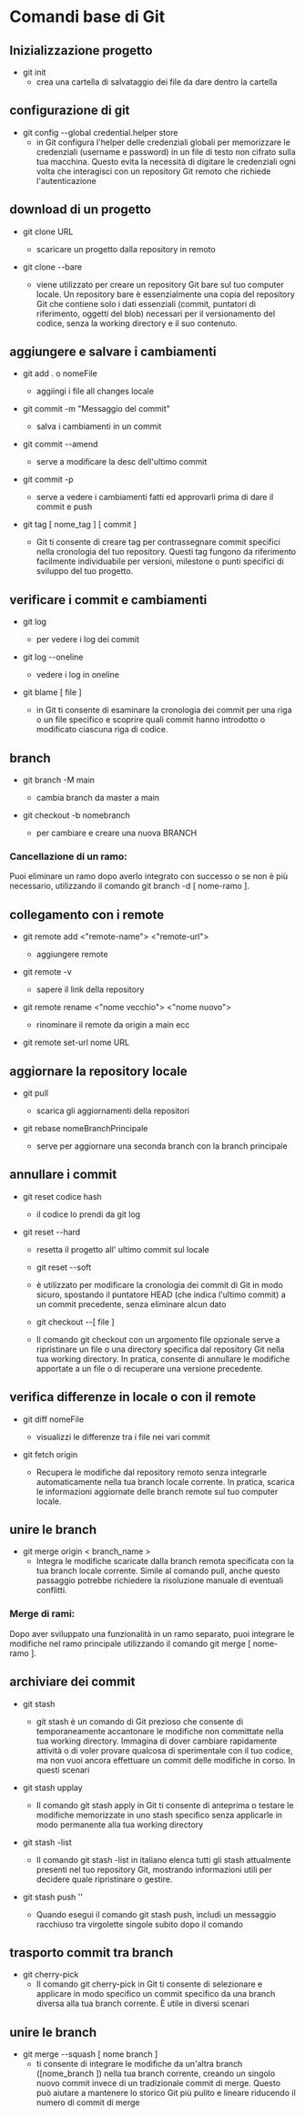 
# Comandi base di Git

## Inizializzazione progetto
+ git init 
  + crea una cartella di salvataggio dei file da dare dentro la cartella

## configurazione di git

+ git config --global credential.helper store
  + in Git configura l'helper delle credenziali globali per memorizzare le credenziali (username e password) in un file di testo non cifrato sulla tua macchina. Questo evita la necessità di digitare le credenziali ogni volta che interagisci con un repository Git remoto che richiede l'autenticazione

## download di un progetto

+ git clone URL
  + scaricare un progetto dalla repository in remoto

+ git clone --bare 
  + viene utilizzato per creare un repository Git bare sul tuo computer locale. Un repository bare è essenzialmente una copia del repository Git che contiene solo i dati essenziali (commit, puntatori di riferimento, oggetti del blob) necessari per il versionamento del codice, senza la working directory e il suo contenuto.


## aggiungere e salvare i cambiamenti 
+ git add . o nomeFile
  + aggiingi i file all changes locale

+ git commit -m "Messaggio del commit"
  + salva i cambiamenti in un commit

+ git commit --amend 
  + serve a modificare la desc dell'ultimo commit 

+ git commit -p  
  + serve a vedere i cambiamenti fatti ed approvarli prima di dare il commit e push

+ git tag [ nome_tag ] [ commit ]
  +  Git ti consente di creare tag per contrassegnare commit specifici nella cronologia del tuo repository. Questi tag fungono da riferimento facilmente individuabile per versioni, milestone o punti specifici di sviluppo del tuo progetto.


## verificare i commit e cambiamenti
+ git log 
  + per vedere i log dei commit

+ git log --oneline  
  + vedere i log in oneline

+ git blame [ file ]
  +  in Git ti consente di esaminare la cronologia dei commit per una riga o un file specifico e scoprire quali commit hanno introdotto o modificato ciascuna riga di codice.

## branch

+ git branch -M main  
  + cambia branch da master a main

+ git checkout -b nomebranch 
  + per cambiare e creare una nuova BRANCH

### Cancellazione di un ramo:
Puoi eliminare un ramo dopo averlo integrato con successo o se non è più necessario, utilizzando il comando git branch -d [ nome-ramo ].

## collegamento con i remote

+ git remote add <"remote-name"> <"remote-url"> 
  + aggiungere remote

+ git remote -v 
  +  sapere il link della repository

+ git remote rename <"nome vecchio">  <"nome nuovo"> 
  + rinominare il remote da origin a main ecc

+ git remote set-url nome URL      

## aggiornare la repository locale

+ git pull 
  + scarica gli aggiornamenti della repositori

+ git rebase nomeBranchPrincipale
  + serve per aggiornare una seconda branch con la branch principale

## annullare i commit

+ git reset codice hash
  + il codice lo prendi da git log

+ git reset --hard
  + resetta il progetto all' ultimo commit sul locale

  + git reset --soft  
  + è utilizzato per modificare la cronologia dei commit di Git in modo sicuro, spostando il puntatore HEAD (che indica l'ultimo commit) a un commit precedente, senza eliminare alcun dato

  + git checkout --[ file ]
  + Il comando git checkout con un argomento file opzionale serve a ripristinare un file o una directory specifica dal repository Git nella tua working directory. In pratica, consente di annullare le modifiche apportate a un file o di recuperare una versione precedente.

 ## verifica differenze in locale o con il remote

+ git diff nomeFile 
   + visualizzi le differenze tra i file nei vari commit 

+ git fetch origin
  + Recupera le modifiche dal repository remoto senza integrarle automaticamente nella tua branch locale corrente. In pratica, scarica le informazioni aggiornate delle branch remote sul tuo computer locale.


## unire le branch 

+ git merge origin < branch_name > 
  + Integra le modifiche scaricate dalla branch remota specificata con la tua branch locale corrente. Simile al comando pull, anche questo passaggio potrebbe richiedere la risoluzione manuale di eventuali conflitti.

### Merge di rami:
Dopo aver sviluppato una funzionalità in un ramo separato, puoi integrare le modifiche nel ramo principale utilizzando il comando git merge [ nome-ramo ].


## archiviare dei commit

+ git stash 
  + git stash è un comando di Git prezioso che consente di temporaneamente accantonare le modifiche non committate nella tua working directory. Immagina di dover cambiare rapidamente attività o di voler provare qualcosa di sperimentale con il tuo codice, ma non vuoi ancora effettuare un commit delle modifiche in corso. In questi scenari

+ git stash upplay
  + Il comando git stash apply in Git ti consente di anteprima o testare le modifiche memorizzate in uno stash specifico senza applicarle in modo permanente alla tua working directory

+ git stash -list
  + Il comando git stash -list in italiano elenca tutti gli stash attualmente presenti nel tuo repository Git, mostrando informazioni utili per decidere quale ripristinare o gestire.

+ git stash push ''
  + Quando esegui il comando git stash push, includi un messaggio racchiuso tra virgolette singole subito dopo il comando

## trasporto commit tra branch

+ git cherry-pick
  + Il comando git cherry-pick in Git ti consente di selezionare e applicare in modo specifico un commit specifico da una branch diversa alla tua branch corrente. È utile in diversi scenari


## unire le branch

+ git merge --squash [ nome branch ]
  + ti consente di integrare le modifiche da un'altra branch ([nome_branch ]) nella tua branch corrente, creando un singolo nuovo commit invece di un tradizionale commit di merge. Questo può aiutare a mantenere lo storico Git più pulito e lineare riducendo il numero di commit di merge




